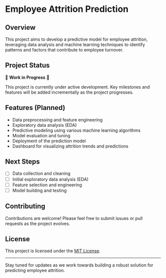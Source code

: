 # Employee Attrition Prediction

## Overview

This project aims to develop a predictive model for employee attrition, leveraging data analysis and machine learning techniques to identify patterns and factors that contribute to employee turnover.

## Project Status

🚧 **Work in Progress** 🚧

This project is currently under active development. Key milestones and features will be added incrementally as the project progresses.

## Features (Planned)

- Data preprocessing and feature engineering
- Exploratory data analysis (EDA)
- Predictive modeling using various machine learning algorithms
- Model evaluation and tuning
- Deployment of the prediction model
- Dashboard for visualizing attrition trends and predictions

## Next Steps

- [ ] Data collection and cleaning
- [ ] Initial exploratory data analysis (EDA)
- [ ] Feature selection and engineering
- [ ] Model building and testing

## Contributing

Contributions are welcome! Please feel free to submit issues or pull requests as the project evolves.

## License

This project is licensed under the [MIT License](LICENSE).

---

Stay tuned for updates as we work towards building a robust solution for predicting employee attrition.
